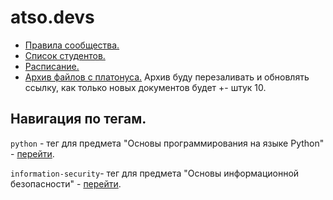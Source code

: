 # atso.devs

- [Правила сообщества.](https://github.com/atso-devs/.github/blob/main/rules.md)  
- [Список студентов.](https://github.com/atso-devs/.github/blob/main/students.md)
- [Расписание.](https://github.com/atso-devs/.github/blob/main/schedule.md)
- [Архив файлов с платонуса.](https://disk.yandex.kz/d/AJ9c2alFxxmYdA) Архив буду перезаливать и обновлять ссылку, как только новых документов будет +\- штук 10. 


## Навигация по тегам. 
`python` - тег для предмета "Основы программирования на языке Python" - [перейти](https://github.com/orgs/atso-devs/repositories?q=topic%3Apython&type=&language=&sort=). 

`information-security`- тег для предмета "Основы информационной безопасности" - [перейти](https://github.com/orgs/atso-devs/repositories?q=topic%3Ainformation-security&type=&language=&sort=). 
